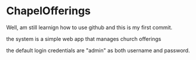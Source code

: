 # ChapelOfferings

Well, am still learnign how to use github and this is my first commit.

the system is a simple web app that manages church offerings

the default login credentials are "admin" as both username and password.

